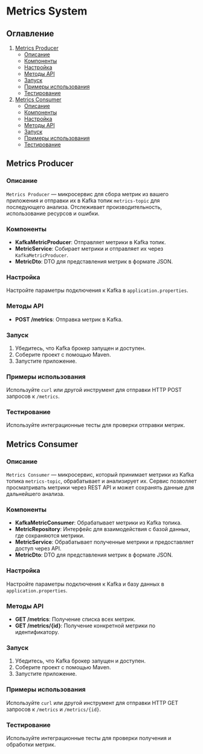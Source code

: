 # Metrics System

## Оглавление

1. [Metrics Producer](#metrics-producer)
   - [Описание](#описание)
   - [Компоненты](#компоненты)
   - [Настройка](#настройка)
   - [Методы API](#методы-api)
   - [Запуск](#запуск)
   - [Примеры использования](#примеры-использования)
   - [Тестирование](#тестирование)
2. [Metrics Consumer](#metrics-consumer)
   - [Описание](#описание-1)
   - [Компоненты](#компоненты-1)
   - [Настройка](#настройка-1)
   - [Методы API](#методы-api-1)
   - [Запуск](#запуск-1)
   - [Примеры использования](#примеры-использования-1)
   - [Тестирование](#тестирование-1)

## Metrics Producer

### Описание

`Metrics Producer` — микросервис для сбора метрик из вашего приложения и отправки их в Kafka топик `metrics-topic` для последующего анализа. Отслеживает производительность, использование ресурсов и ошибки.

### Компоненты

- **KafkaMetricProducer**: Отправляет метрики в Kafka топик.
- **MetricService**: Собирает метрики и отправляет их через `KafkaMetricProducer`.
- **MetricDto**: DTO для представления метрик в формате JSON.

### Настройка

Настройте параметры подключения к Kafka в `application.properties`.

### Методы API

- **POST /metrics**: Отправка метрик в Kafka.

### Запуск

1. Убедитесь, что Kafka брокер запущен и доступен.
2. Соберите проект с помощью Maven.
3. Запустите приложение.

### Примеры использования

Используйте `curl` или другой инструмент для отправки HTTP POST запросов к `/metrics`.

### Тестирование

Используйте интеграционные тесты для проверки отправки метрик.

## Metrics Consumer

### Описание

`Metrics Consumer` — микросервис, который принимает метрики из Kafka топика `metrics-topic`, обрабатывает и анализирует их. Сервис позволяет просматривать метрики через REST API и может сохранять данные для дальнейшего анализа.

### Компоненты

- **KafkaMetricConsumer**: Обрабатывает метрики из Kafka топика.
- **MetricRepository**: Интерфейс для взаимодействия с базой данных, где сохраняются метрики.
- **MetricService**: Обрабатывает полученные метрики и предоставляет доступ через API.
- **MetricDto**: DTO для представления метрик в формате JSON.

### Настройка

Настройте параметры подключения к Kafka и базу данных в `application.properties`.

### Методы API

- **GET /metrics**: Получение списка всех метрик.
- **GET /metrics/{id}**: Получение конкретной метрики по идентификатору.

### Запуск

1. Убедитесь, что Kafka брокер запущен и доступен.
2. Соберите проект с помощью Maven.
3. Запустите приложение.

### Примеры использования

Используйте `curl` или другой инструмент для отправки HTTP GET запросов к `/metrics` и `/metrics/{id}`.

### Тестирование

Используйте интеграционные тесты для проверки получения и обработки метрик.
